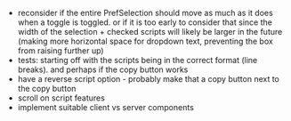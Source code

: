- reconsider if the entire PrefSelection should move as much as it does when a toggle is toggled. or if it is too early to consider that since the width of the selection + checked scripts will likely be larger in the future (making more horizontal space for dropdown text, preventing the box from raising further up)
- tests: starting off with the scripts being in the correct format (line breaks). and perhaps if the copy button works
- have a reverse script option - probably make that a copy button next to the copy button
- scroll on script features
- implement suitable client vs server components